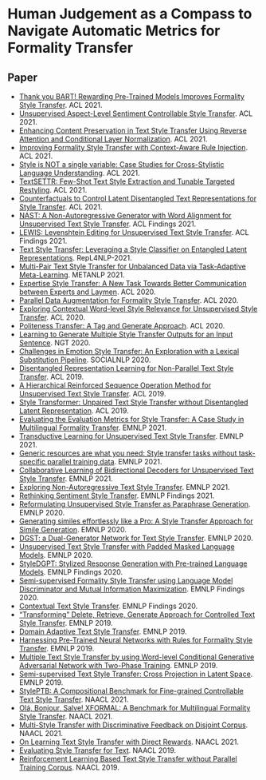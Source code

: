 # Human Judgement as a Compass to Navigate Automatic Metrics for Formality Transfer

## Paper
- [Thank you BART! Rewarding Pre-Trained Models Improves Formality Style Transfer](https://aclanthology.org/2021.acl-short.62/). ACL 2021.
- [Unsupervised Aspect-Level Sentiment Controllable Style Transfer](https://anthology.aclweb.org/2020.aacl-main.33/). ACL 2021.
- [Enhancing Content Preservation in Text Style Transfer Using Reverse Attention and Conditional Layer Normalization](https://aclanthology.org/2021.acl-long.8/). ACL 2021.
- [Improving Formality Style Transfer with Context-Aware Rule Injection](https://aclanthology.org/2021.acl-long.124/). ACL 2021.
- [Style is NOT a single variable: Case Studies for Cross-Stylistic Language Understanding](https://aclanthology.org/2021.acl-long.185/). ACL 2021.
- [TextSETTR: Few-Shot Text Style Extraction and Tunable Targeted Restyling](https://aclanthology.org/2021.acl-long.293/). ACL 2021.
- [Counterfactuals to Control Latent Disentangled Text Representations for Style Transfer](https://aclanthology.org/2021.acl-short.7/). ACL 2021.
- [NAST: A Non-Autoregressive Generator with Word Alignment for Unsupervised Text Style Transfer](https://aclanthology.org/2021.findings-acl.138/). ACL Findings 2021.
- [LEWIS: Levenshtein Editing for Unsupervised Text Style Transfer](https://aclanthology.org/2021.findings-acl.344/). ACL Findings 2021.
- [Text Style Transfer: Leveraging a Style Classifier on Entangled Latent Representations](https://aclanthology.org/2021.repl4nlp-1.9/). RepL4NLP-2021.
- [Multi-Pair Text Style Transfer for Unbalanced Data via Task-Adaptive Meta-Learning](https://aclanthology.org/2021.metanlp-1.4/). METANLP 2021.
- [Expertise Style Transfer: A New Task Towards Better Communication between Experts and Laymen](https://aclanthology.org/2020.acl-main.100/). ACL 2020.
- [Parallel Data Augmentation for Formality Style Transfer](https://aclanthology.org/2020.acl-main.294/). ACL 2020.
- [Exploring Contextual Word-level Style Relevance for Unsupervised Style Transfer](https://aclanthology.org/2020.acl-main.639/). ACL 2020.
- [Politeness Transfer: A Tag and Generate Approach](https://aclanthology.org/2020.acl-main.169/). ACL 2020.
- [Learning to Generate Multiple Style Transfer Outputs for an Input Sentence](https://aclanthology.org/2020.ngt-1.2/). NGT 2020.
- [Challenges in Emotion Style Transfer: An Exploration with a Lexical Substitution Pipeline](https://aclanthology.org/2020.socialnlp-1.6/). SOCIALNLP 2020.
- [Disentangled Representation Learning for Non-Parallel Text Style Transfer](https://aclanthology.org/P19-1041/). ACL 2019.
- [A Hierarchical Reinforced Sequence Operation Method for Unsupervised Text Style Transfer](https://aclanthology.org/P19-1482/). ACL 2019.
- [Style Transformer: Unpaired Text Style Transfer without Disentangled Latent Representation](https://aclanthology.org/P19-1601/). ACL 2019.
- [Evaluating the Evaluation Metrics for Style Transfer: A Case Study in Multilingual Formality Transfer](https://aclanthology.org/2021.emnlp-main.100/). EMNLP 2021.
- [Transductive Learning for Unsupervised Text Style Transfer](https://aclanthology.org/2021.emnlp-main.195/). EMNLP 2021.
- [Generic resources are what you need: Style transfer tasks without task-specific parallel training data](https://aclanthology.org/2021.emnlp-main.349/). EMNLP 2021.
- [Collaborative Learning of Bidirectional Decoders for Unsupervised Text Style Transfer](https://aclanthology.org/2021.emnlp-main.729/). EMNLP 2021.
- [Exploring Non-Autoregressive Text Style Transfer](https://aclanthology.org/2021.emnlp-main.730/). EMNLP 2021.
- [Rethinking Sentiment Style Transfer](https://aclanthology.org/2021.findings-emnlp.135/). EMNLP Findings 2021.
- [Reformulating Unsupervised Style Transfer as Paraphrase Generation](https://aclanthology.org/2020.emnlp-main.55/). EMNLP 2020.
- [Generating similes effortlessly like a Pro: A Style Transfer Approach for Simile Generation](https://aclanthology.org/2020.emnlp-main.524/). EMNLP 2020.
- [DGST: a Dual-Generator Network for Text Style Transfer](https://aclanthology.org/2020.emnlp-main.578/). EMNLP 2020.
- [Unsupervised Text Style Transfer with Padded Masked Language Models](https://aclanthology.org/2020.emnlp-main.699/). EMNLP 2020.
- [StyleDGPT: Stylized Response Generation with Pre-trained Language Models](https://aclanthology.org/2020.findings-emnlp.140/). EMNLP Findings 2020.
- [Semi-supervised Formality Style Transfer using Language Model Discriminator and Mutual Information Maximization](https://aclanthology.org/2020.findings-emnlp.212/). EMNLP Findings 2020.
- [Contextual Text Style Transfer](https://aclanthology.org/2020.findings-emnlp.263/). EMNLP Findings 2020.
- [“Transforming” Delete, Retrieve, Generate Approach for Controlled Text Style Transfer](https://aclanthology.org/D19-1322/). EMNLP 2019.
- [Domain Adaptive Text Style Transfer](https://aclanthology.org/D19-1325/). EMNLP 2019.
- [Harnessing Pre-Trained Neural Networks with Rules for Formality Style Transfer](https://aclanthology.org/D19-1365/). EMNLP 2019.
- [Multiple Text Style Transfer by using Word-level Conditional Generative Adversarial Network with Two-Phase Training](https://aclanthology.org/D19-1366/). EMNLP 2019.
- [Semi-supervised Text Style Transfer: Cross Projection in Latent Space](https://aclanthology.org/D19-1499/). EMNLP 2019.
- [StylePTB: A Compositional Benchmark for Fine-grained Controllable Text Style Transfer](https://aclanthology.org/2021.naacl-main.171/). NAACL 2021.
- [Olá, Bonjour, Salve! XFORMAL: A Benchmark for Multilingual Formality Style Transfer](https://aclanthology.org/2021.naacl-main.256/). NAACL 2021.
- [Multi-Style Transfer with Discriminative Feedback on Disjoint Corpus](https://aclanthology.org/2021.naacl-main.275/). NAACL 2021.
- [On Learning Text Style Transfer with Direct Rewards](https://aclanthology.org/2021.naacl-main.337/). NAACL 2021.
- [Evaluating Style Transfer for Text](https://aclanthology.org/N19-1049/). NAACL 2019.
- [Reinforcement Learning Based Text Style Transfer without Parallel Training Corpus](https://aclanthology.org/N19-1320/). NAACL 2019.
